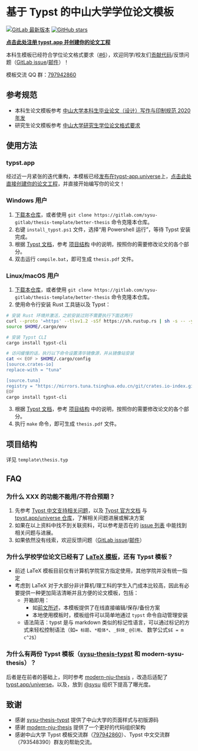 # 基于 Typst 的中山大学学位论文模板
[![GitLab 最新版本](https://gitlab.com/sysu-gitlab/thesis-template/better-thesis/-/badges/release.svg?style=flat-square)](https://gitlab.com/sysu-gitlab/thesis-template/better-thesis/-/releases/permalink/latest) [![GitHub stars](https://img.shields.io/github/stars/sysu/better-thesis.svg?style=social&label=Star&maxAge=2592000)](https://github.com/sysu/better-thesis)

**[点击此处注册 typst.app 并创建你的论文工程](https://typst.app/app?template=modern-sysu-thesis&version=0.1.1)**

本科生模板已经符合学位论文格式要求（[#6](https://gitlab.com/sysu-gitlab/thesis-template/better-thesis/-/issues/6)），欢迎同学/校友们[贡献代码](https://gitlab.com/sysu-gitlab/thesis-template/better-thesis/-/merge_requests)/反馈问题（[GitLab issue](https://gitlab.com/sysu-gitlab/thesis-template/better-thesis/-/issues)/[邮件](mailto:contact-project+sysu-gitlab-thesis-template-better-thesis-57823416-issue-@incoming.gitlab.com)）！

模板交流 QQ 群：[797942860](https://jq.qq.com/?_wv=1027&k=m58va1kd)


## 参考规范
- 本科生论文模板参考 [中山大学本科生毕业论文（设计）写作与印制规范 2020年发](https://spa.sysu.edu.cn/zh-hans/article/1744)
- 研究生论文模板参考 [中山大学研究生学位论文格式要求](https://graduate.sysu.edu.cn/sites/graduate.prod.dpcms4.sysu.edu.cn/files/2019-04/%E4%B8%AD%E5%B1%B1%E5%A4%A7%E5%AD%A6%E7%A0%94%E7%A9%B6%E7%94%9F%E5%AD%A6%E4%BD%8D%E8%AE%BA%E6%96%87%E6%A0%BC%E5%BC%8F%E8%A6%81%E6%B1%82.pdf)

## 使用方法

### typst.app
经过近一月紧张的迭代重构，本模板已经[发布在typst-app.universe](https://typst.app/universe/package/modern-sysu-thesis)上，[点击此处直接创建你的论文工程](https://typst.app/app?template=modern-sysu-thesis&version=0.2.0)，并直接开始编写你的论文！

<!-- TODO(#1): 在 typst.universe 版本上线后分离模板项目 -->

### Windows 用户

1. [下载本仓库](https://gitlab.com/sysu-gitlab/thesis-template/better-thesis/-/archive/main/better-thesis-main.zip)，或者使用 `git clone https://gitlab.com/sysu-gitlab/thesis-template/better-thesis` 命令克隆本仓库。
2. 右键 `install_typst.ps1` 文件，选择“用 Powershell 运行”，等待 Typst 安装完成。
3. 根据 [Typst 文档](https://typst.app/docs/)，参考 [项目结构](#项目结构) 中的说明，按照你的需要修改论文的各个部分。
4. 双击运行 `compile.bat`，即可生成 `thesis.pdf` 文件。

### Linux/macOS 用户

1. [下载本仓库](https://gitlab.com/sysu-gitlab/thesis-template/better-thesis/-/archive/main/better-thesis-main.zip)，或者使用 `git clone https://gitlab.com/sysu-gitlab/thesis-template/better-thesis` 命令克隆本仓库。
2. 使用命令行安装 Rust 工具链以及 Typst：

```bash
# 安装 Rust 环境并激活，之前安装过则不需要执行下面这两行
curl --proto '=https' --tlsv1.2 -sSf https://sh.rustup.rs | sh -s -- -y
source $HOME/.cargo/env

# 安装 Typst CLI
cargo install typst-cli

# 访问缓慢的话，执行以下命令设置清华镜像源，并从镜像站安装
cat << EOF > $HOME/.cargo/config
[source.crates-io]
replace-with = "tuna"

[source.tuna]
registry = "https://mirrors.tuna.tsinghua.edu.cn/git/crates.io-index.git"
EOF
cargo install typst-cli
```

3. 根据 [Typst 文档](https://typst.app/docs/)，参考 [项目结构](#项目结构) 中的说明，按照你的需要修改论文的各个部分。
4. 执行 `make` 命令，即可生成 `thesis.pdf` 文件。

## 项目结构
详见 `template\thesis.typ`

## FAQ
### 为什么 XXX 的功能不能用/不符合预期？
1. 先参考 [Typst 中文支持相关问题](https://typst-doc-cn.github.io/docs/chinese/)，以及 [Typst 官方文档](https://typst.app/docs/) 与 [tpyst.app/universe 仓库](https://typst.app/universe)，了解相关问题进展或解决方案
2. 如果在以上资料中找不到关联资料，可以参考是否在的 [issue 列表](https://gitlab.com/sysu-gitlab/thesis-template/better-thesis/-/issues) 中能找到相关问题与进展。
3. 如果依然没有线索，欢迎反馈问题（[GitLab issue](https://gitlab.com/sysu-gitlab/thesis-template/better-thesis/-/issues)/[邮件](mailto:contact-project+sysu-gitlab-thesis-template-better-thesis-57823416-issue-@incoming.gitlab.com)）

### 为什么学校学位论文已经有了 [LaTeX 模板](https://github.com/SYSU-SCC/sysu-thesis)，还有 Typst 模板？
- 前述 LaTeX 模板目前仅有计算机学院官方指定使用，其他学院并没有统一指定
- 考虑到 LaTeX 对于大部分非计算机/理工科的学生入门成本比较高，因此有必要提供一种更加简洁清晰并且方便的论文模板，包括：
    - 开箱即用：
        - 如[前文所述](#typstapp)，本模板提供了在线直接编辑/保存/备份方案
        - 本地使用模板时，模板组件可以简单地通过 `typst` 命令自动管理安装
    - 语法简洁：typst 是与 markdown 类似的标记性语言，可以通过标记的方式来轻松控制语法（如`= 标题`、`*粗体*`、`_斜体_` `@引用`、 数学公式`$E = m c^2$`）

### 为什么有两份 Typst 模板（[sysu-thesis-typst] 和 modern-sysu-thesis）？
后者是在前者的基础上，同时参考 [modern-nju-thesis] ，改造后适配了 [typst.app/universe](https://typst.app/universe)。以及，放到 [@sysu](https://github.com/sysu) 组织下提高了曝光度。

## 致谢
- 感谢 [sysu-thesis-typst] 提供了中山大学的页面样式与初版源码
- 感谢 [modern-nju-thesis] 提供了一个更好的代码组织架构
- 感谢中山大学 Typst 模板交流群（[797942860](https://jq.qq.com/?_wv=1027&k=m58va1kd)）、Typst 中文交流群（793548390）群友的帮助交流。

[sysu-thesis-typst]: https://github.com/howardlau1999/sysu-thesis-typst
[modern-nju-thesis]: https://typst.app/universe/package/modern-nju-thesis
